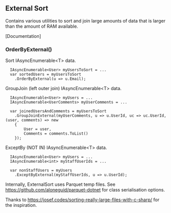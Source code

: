 ﻿## External Sort

Contains various utilities to sort and join large amounts of data that is larger than the amount of RAM available.

[Documentation]

### OrderByExternal()

Sort IAsyncEnumerable&lt;T> data.

```
  IAsyncEnumerable<User> myUsersToSort = ...
  var sortedUsers = myUsersToSort
    .OrderByExternal(u => u.Email);
```


GroupJoin (left outer join) IAsyncEnumerable&lt;T> data.

```
  IAsyncEnumerable<User> myUsers = ...
  IAsyncEnumerable<UserComments> myUserComments = ...
  
  var joinedUsersAndComments = myUsersToSort
    .GroupJoinExternal(myUserComments, u => u.UserId, uc => uc.UserId, (user, comments) => new
    {
        User = user,
        Comments = comments.ToList()
    });
```


ExceptBy (NOT IN) IAsyncEnumerable&lt;T> data.

```
  IAsyncEnumerable<User> myUsers = ...
  IAsyncEnumerable<int> myStaffUserIds = ...
  
  var nonStaffUsers = myUsers
    .ExceptByExternal(myStaffUserIds, u => u.UserId);
```



Internally, ExternalSort uses Parquet temp files.   See https://github.com/aloneguid/parquet-dotnet for class serialisation options.

Thanks to https://josef.codes/sorting-really-large-files-with-c-sharp/ for the inspiration.
